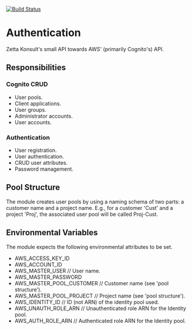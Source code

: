 [![Build Status](https://travis-ci.org/ZettaKonsult/zk-open-modules.png)](https://travis-ci.org/ZettaKonsult/zk-open-modules)

# Authentication

Zetta Konsult's small API towards AWS' (primarily Cognito's) API.

## Responsibilities

### Cognito CRUD
* User pools.
* Client applications.
* User groups.
* Administrator accounts.
* User accounts.

### Authentication

* User registration.
* User authentication.
* CRUD user attributes.
* Password management.

## Pool Structure

The module creates user pools by using a naming schema of two parts: a customer
name and a project name. E.g., for a customer 'Cust' and a project 'Proj',
the associated user pool will be called Proj-Cust.

## Environmental Variables

The module expects the following environmental attributes to be set.

* AWS_ACCESS_KEY_ID
* AWS_ACCOUNT_ID
* AWS_MASTER_USER           // User name.
* AWS_MASTER_PASSWORD
* AWS_MASTER_POOL_CUSTOMER  // Customer name (see 'pool structure').
* AWS_MASTER_POOL_PROJECT   // Project name (see 'pool structure').
* AWS_IDENTITY_ID           // ID (not ARN) of the identity pool used.
* AWS_UNAUTH_ROLE_ARN       // Unauthenticated role ARN for the Identity pool.
* AWS_AUTH_ROLE_ARN         // Authenticated role ARN for the Identity pool.

